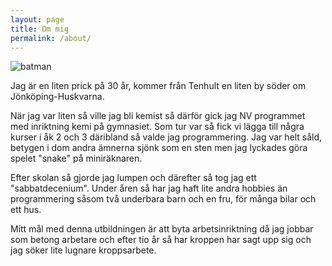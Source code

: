 ```yaml
---
layout: page
title: Om mig
permalink: /about/
---
```

![batman](../files/images/keith_fast.jpg)

Jag är en liten prick på 30 år, kommer från Tenhult en liten by söder om Jönköping-Huskvarna. 

När jag var liten så ville jag bli kemist så därför gick jag NV programmet med inriktning kemi på gymnasiet. Som tur 
var så fick vi lägga till några kurser i åk 2 och 3 däribland så valde jag programmering. Jag var helt såld, betygen i 
dom andra ämnerna sjönk som en sten men jag lyckades göra spelet "snake" på miniräknaren.
 
Efter skolan så gjorde jag lumpen och därefter så tog jag ett "sabbatdecenium". Under åren så har jag haft lite andra
hobbies än programmering såsom två underbara barn och en fru, för många bilar och ett hus.

Mitt mål med denna utbildningen är att byta arbetsinriktning då jag jobbar som betong arbetare och efter tio år så har 
kroppen har sagt upp sig och jag söker lite lugnare kroppsarbete. 
